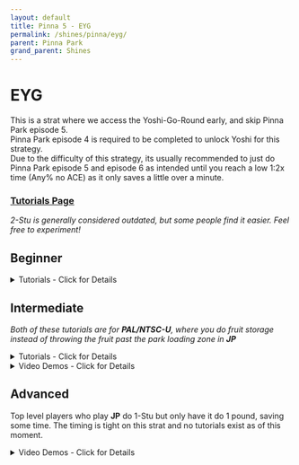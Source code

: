 ```yaml
---
layout: default 
title: Pinna 5 - EYG
permalink: /shines/pinna/eyg/
parent: Pinna Park
grand_parent: Shines
---
```


# EYG
This is a strat where we access the Yoshi-Go-Round early, and skip Pinna Park episode 5.  
Pinna Park episode 4 is required to be completed to unlock Yoshi for this strategy.  
Due to the difficulty of this strategy, its usually recommended to just do Pinna Park episode 5 
and episode 6 as intended until you reach a low 1:2x time (Any% no ACE) as it only saves a little over a minute.

### [Tutorials Page](https://smscommunity.github.io/sms-guide/tutorials/)  
*2-Stu is generally considered outdated, but some people find it easier. Feel free to experiment!*  

## Beginner  

<details markdown="block">
  <summary markdown="span">
    Tutorials - Click for Details
  </summary>
  {: .text-gamma}
#### Tutorials: 
**1-Stu 5YG** by *shoutplenty*  
*(considered the easiest way to do EYG)*  
{% include yt.html id="UJ5RNJK6LRM" %}  

**2-Stu 3YG** by *StrongmanLin*  
*(outdated)*  
{% include yt.html id="0xm2-QkrL4M" %}  

**2-Stu 3YG** by *DutchJ*  
*(outdated)*  
{% include yt.html id="tvq-WY7YFsc" %}  
</details>  

## Intermediate  
*Both of these tutorials are for **PAL/NTSC-U**, where you do fruit storage instead of throwing the fruit past the park loading zone in **JP***  

<details markdown="block">
  <summary markdown="span">
    Tutorials - Click for Details
  </summary>
  {: .text-gamma}
#### Tutorials:  
**1-Stu 2 Pound** by *Noki Doki*  
{% include yt.html id="0plZQdNSo18" %}  

**1-Stu 2 Pound** by *shoutplenty*  
{% include yt.html id="J_m8bx_Z_Eo" %}  
</details>  


<details markdown="block">
  <summary markdown="span">
    Video Demos - Click for Details
  </summary>
  {: .text-gamma}
#### Video Demo:  
**1-Stu 2 Pound** by *planktonsecretformula*  
*(RTA Friendly)*  
{% include yt.html id="ptXonShHuWw" %}  
</details>  

##  Advanced  
Top level players who play **JP** do 1-Stu but only have it do 1 pound, saving some time. The timing is tight on this strat and no tutorials exist as of this moment.  

<details markdown="block">
  <summary markdown="span">
    Video Demos - Click for Details
  </summary>
  {: .text-gamma}
#### Video Demos:  
**1 Pound 1 Spin/Psuedo-1 Pound** by *Lotfy*  
*(RTA Friendly)*  
{% include yt.html id="LVWCQgi0L-o" %}  

**1 Pound** by *inkstar*  
<video src='https://x.com/NoVidNoDidNoVid/status/1832344043004506145' width=740/>  

**0 Pound** by *Noki Doki*  
*This is an exclusive **PAL** strategy called 0 Pound that saves around 2.5 seconds*  
{% include yt.html id="98kA5EcsFIk" %}  
</details>  
